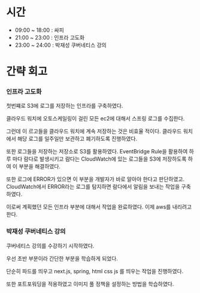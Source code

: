 # 시간
- 09:00 ~ 18:00 : 싸피
- 21:00 ~ 23:00 : 인프라 고도화
- 23:00 ~ 24:00 : 박재성 쿠버네티스 강의 


# 간략 회고

### 인프라 고도화

첫번쨰로 S3에 로그를 저장하는 인프라를 구축하였다.

클라우드 워치에 오토스케일링이 걸린 모든 ec2에 대해서 스프링 로그를 수집한다.

그런데 이 르고들을 클라우드 워치에 계속 저장하는 것은 비효율 적이다. 클라우드 워치에서 해당 로그를 일주일만 보관하고 폐기하도록 진행하였다.

또한 로그들을 저장하는 저장소로 S3를 활용하였다. EventBridge Rule을 활용하여 하루 마다 람다로 발생시키고 람다는 CloudWatch에 있는 로그들을 S3에 저장하도록 하여 이 부분을 해결하였다.

또한 로그에 ERROR가 있으면 이 부분을 개발자가 바로 알아야 한다고 판단하였고. CloudWatch에서 ERROR라는 로그를 탐지하면 람다에서 알림을 보내는 작업을 구축하였다.

이로써 계획했던 모든 인프라 부분에 대해서 작업을 완료하였다. 이제 aws를 내리려고 한다.

### 박재성 쿠버네티스 강의

쿠버네티스 강의를 수강하기 시작하였다.

우선 초반 부분이라 간단한 부분을 학습하게 되었다.

단순히 파드를 띄우고 next.js, spring, html css js 를 띄우는 작업을 진행하였다.

또한 포트포워딩을 적용하였고 이미지 풀 정책을 설정하는 방법을 학습하였다.
